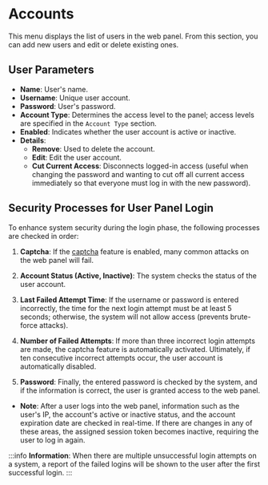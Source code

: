 # Accounts

This menu displays the list of users in the web panel. From this section, you can add new users and edit or delete existing ones.

## User Parameters

- **Name**: User's name.
- **Username**: Unique user account.
- **Password**: User's password.
- **Account Type**: Determines the access level to the panel; access levels are specified in the `Account Type` section.
- **Enabled**: Indicates whether the user account is active or inactive.
- **Details**:
  - **Remove**: Used to delete the account.
  - **Edit**: Edit the user account.
  - **Cut Current Access**: Disconnects logged-in access (useful when changing the password and wanting to cut off all current access immediately so that everyone must log in with the new password).

## Security Processes for User Panel Login

To enhance system security during the login phase, the following processes are checked in order:

1. **Captcha**: If the [captcha](/pbx/pbx-menu/maintenance/settings/general_settings) feature is enabled, many common attacks on the web panel will fail.
  
2. **Account Status (Active, Inactive)**: The system checks the status of the user account.

3. **Last Failed Attempt Time**: If the username or password is entered incorrectly, the time for the next login attempt must be at least 5 seconds; otherwise, the system will not allow access (prevents brute-force attacks).

4. **Number of Failed Attempts**: If more than three incorrect login attempts are made, the captcha feature is automatically activated. Ultimately, if ten consecutive incorrect attempts occur, the user account is automatically disabled.

5. **Password**: Finally, the entered password is checked by the system, and if the information is correct, the user is granted access to the web panel.

- **Note**: After a user logs into the web panel, information such as the user's IP, the account's active or inactive status, and the account expiration date are checked in real-time. If there are changes in any of these areas, the assigned session token becomes inactive, requiring the user to log in again.

:::info
**Information**: When there are multiple unsuccessful login attempts on a system, a report of the failed logins will be shown to the user after the first successful login.
:::